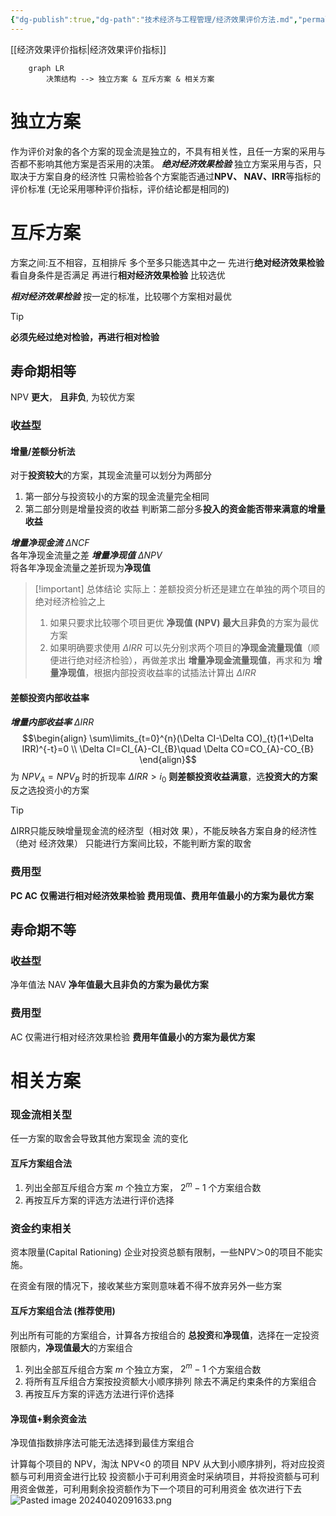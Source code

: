 ```yaml
---
{"dg-publish":true,"dg-path":"技术经济与工程管理/经济效果评价方法.md","permalink":"/技术经济与工程管理/经济效果评价方法/","dgPassFrontmatter":true,"noteIcon":"","created":"2024-04-16T13:01:27.456+08:00","updated":"2024-04-26T21:12:50.693+08:00"}
---
```


[[经济效果评价指标\|经济效果评价指标]]
```mermaid
	graph LR
		决策结构 --> 独立方案 & 互斥方案 & 相关方案	
```
# 独立方案
作为评价对象的各个方案的现金流是独立的，不具有相关性，且任一方案的采用与否都不影响其他方案是否采用的决策。
***绝对经济效果检验***
独立方案采用与否，只取决于方案自身的经济性
	只需检验各个方案能否通过**NPV、 NAV、IRR**等指标的评价标准 (无论采用哪种评价指标，评价结论都是相同的)
# 互斥方案
方案之间:互不相容，互相排斥
多个至多只能选其中之一
先进行**绝对经济效果检验**
	看自身条件是否满足
再进行**相对经济效果检验**
	比较选优

***相对经济效果检验***
按一定的标准，比较哪个方案相对最优
>[!tip] 
**必须先经过绝对检验，再进行相对检验**
## 寿命期相等
NPV **更大**， **且非负**, 为较优方案
### 收益型
#### 增量/差额分析法
对于**投资较大**的方案，其现金流量可以划分为两部分
1. 第一部分与投资较小的方案的现金流量完全相同
2. 第二部分则是增量投资的收益
判断第二部分多**投入的资金能否带来满意的增量收益**

***增量净现金流***  $\Delta NCF$   
各年净现金流量之差
***增量净现值***   $\Delta NPV$   
将各年净现金流量之差折现为**净现值**

>[!important] 总体结论
>实际上：差额投资分析还是建立在单独的两个项目的绝对经济检验之上
>1. 如果只要求比较哪个项目更优
>	**净现值 (NPV) 最大**且**非负**的方案为最优方案
>2. 如果明确要求使用 $\Delta IRR$
>	可以先分别求两个项目的**净现金流量现值**（顺便进行绝对经济检验），再做差求出 **增量净现金流量现值**，再求和为 **增量净现值**，根据内部投资收益率的试插法计算出 $\Delta IR R$
>
#### 差额投资内部收益率
***增量内部收益率***  $\Delta IRR$  
$$\begin{align}
\sum\limits_{t=0}^{n}(\Delta CI-\Delta CO)_{t}(1+\Delta IRR)^{-t}=0 \\
\Delta CI=CI_{A}-CI_{B}\quad \Delta CO=CO_{A}-CO_{B}
\end{align}$$
为 $NPV_{A}=NPV_{B}$ 时的折现率
$\Delta IRR>i_{0}$
**则差额投资收益满意**，选**投资大的方案**
反之选投资小的方案

>[!tip] 
>ΔIRR只能反映增量现金流的经济型（相对效 果），不能反映各方案自身的经济性（绝对 经济效果）
>只能进行方案间比较，不能判断方案的取舍

### 费用型
**PC AC** 
**仅需进行相对经济效果检验**
**费用现值、费用年值最小的方案为最优方案**
## 寿命期不等
### 收益型
净年值法 NAV
**净年值最大且非负的方案为最优方案**
### 费用型
AC 
仅需进行相对经济效果检验
**费用年值最小的方案为最优方案**
# 相关方案
### 现金流相关型
任一方案的取舍会导致其他方案现金 流的变化
#### 互斥方案组合法
1. 列出全部互斥组合方案 
$m$ 个独立方案， $2^{m}-1$ 个方案组合数
2. 再按互斥方案的评选方法进行评价选择

### 资金约束相关
资本限量(Capital Rationing) 企业对投资总额有限制，一些NPV＞0的项目不能实施。

在资金有限的情况下，接收某些方案则意味着不得不放弃另外一些方案

#### 互斥方案组合法 (推荐使用)
列出所有可能的方案组合，计算各方按组合的 **总投资**和**净现值**，选择在一定投资限额内，**净现值最大**的方案组合

1. 列出全部互斥组合方案 
$m$ 个独立方案， $2^{m}-1$ 个方案组合数
2. 将所有互斥组合方案按投资额大小顺序排列
除去不满足约束条件的方案组合
3. 再按互斥方案的评选方法进行评价选择

#### 净现值+剩余资金法
净现值指数排序法可能无法选择到最佳方案组合

计算每个项目的 NPV，淘汰 NPV<0 的项目
NPV 从大到小顺序排列，将对应投资额与可利用资金进行比较
投资额小于可利用资金时采纳项目，并将投资额与可利用资金做差，可利用剩余投资额作为下一个项目的可利用资金
依次进行下去
![Pasted image 20240402091633.png](/img/user/%E5%8A%9F%E8%83%BD%E6%80%A7%E6%96%87%E4%BB%B6%E5%A4%B9/%E8%BD%BD%E5%85%A5%E7%9A%84%E5%AA%92%E4%BD%93%E8%B5%84%E6%BA%90/Pasted%20image%2020240402091633.png)